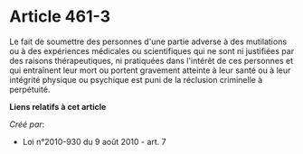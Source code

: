 # Article 461-3

Le fait de soumettre des personnes d'une partie adverse à des mutilations ou à des expériences médicales ou scientifiques qui
ne sont ni justifiées par des raisons thérapeutiques, ni pratiquées dans l'intérêt de ces personnes et qui entraînent leur
mort ou portent gravement atteinte à leur santé ou à leur intégrité physique ou psychique est puni de la réclusion criminelle
à perpétuité.

**Liens relatifs à cet article**

_Créé par_:

  - Loi n°2010-930 du 9 août 2010 - art. 7
